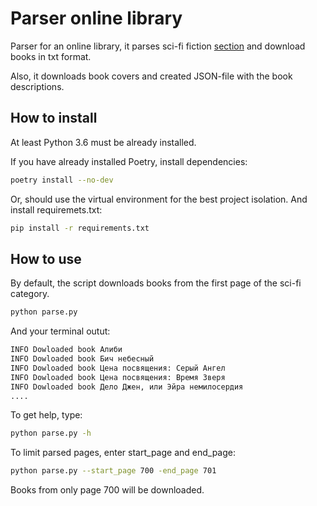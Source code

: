 # Parser online library

Parser for an online library, it parses sci-fi fiction [section](http://tululu.org/l55/) and download books in txt format.

Also, it downloads book covers and created JSON-file with the book descriptions.

## How to install

At least Python 3.6 must be already installed.

If you have already installed Poetry, install dependencies:

```bash
poetry install --no-dev
```

Or, should use the virtual environment for the best project isolation. And install requiremets.txt:

```bash
pip install -r requirements.txt
```

## How to use

By default, the script downloads books from the first page of the sci-fi category.

```bash
python parse.py
```

And your terminal outut:

```bash
INFO Dowloaded book Алиби
INFO Dowloaded book Бич небесный
INFO Dowloaded book Цена посвящения: Серый Ангел
INFO Dowloaded book Цена посвящения: Время Зверя
INFO Dowloaded book Дело Джен, или Эйра немилосердия
....
```

To get help, type:

```bash
python parse.py -h
```

To limit parsed pages, enter start_page and end_page:

```bash
python parse.py --start_page 700 -end_page 701
```

Books from only page 700 will be downloaded.
